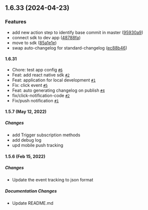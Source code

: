 ## 1.6.33 (2024-04-23)


### Features

* add new action step to identify base commit in master ([95930a9](https://github.com/Rees46/react-native-sdk/commit/95930a98b1e13456a84c5fb2531a5f5bbfc66365))
* connect sdk to dev app ([48788fa](https://github.com/Rees46/react-native-sdk/commit/48788fa9b393207266e55d62ee3f3cfb8954b525))
* move to sdk ([85a1e1e](https://github.com/Rees46/react-native-sdk/commit/85a1e1e6aa64d0ae962a5daa1c6eeab6af5fb1fe))
* swap auto-changelog for standard-changelog ([ec88b46](https://github.com/Rees46/react-native-sdk/commit/ec88b46a239c11e8e889eef34d9cee4e92243ac4))

#### 1.6.31

- Chore: test app config [`#6`](https://github.com/rees46/mobile/pull/6)
- Feat: add react native sdk [`#2`](https://github.com/rees46/mobile/pull/2)
- Feat: application for local development [`#1`](https://github.com/rees46/mobile/pull/1)
- Fix: click event [`#5`](https://github.com/rees46/mobile/pull/5)
- Feat: auto generating changelog on publish [`#4`](https://github.com/rees46/mobile/pull/4)
- fix/click-notification-code [`#2`](https://github.com/rees46/mobile/pull/2)
- Fix/push notification [`#1`](https://github.com/rees46/mobile/pull/1)

<!-- auto-changelog-above -->
#### 1.5.7 (May 12, 2022)
##### Changes
* add Trigger subscription methods
* add debug log
* upd mobile push tracking

#### 1.5.6 (Feb 15, 2022)
##### Changes

* Update the event tracking to json format

##### Documentation Changes

* Update README.md
